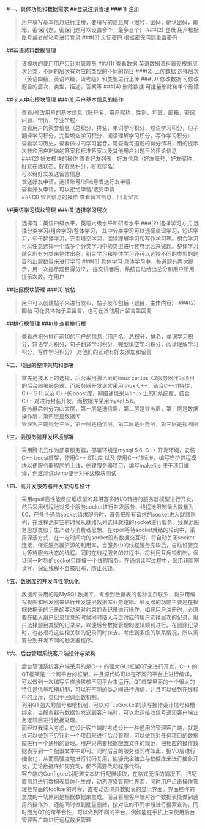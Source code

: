 ﻿#一、具体功能和数据需求
##登录注册管理
###(1) 注册
>用户填写基本信息进行注册，要填写的信息有（账号，密码，确认密码，邮箱，密保问题，密保问题可以设置多个，最多三个）
###(2) 登录
>用户根据账号或者邮箱号进行登录
###(3) 忘记密码
>根据密保问题重置密码

##英语资料数据管理
>该模块的使用用户只针对管理员
###(1) 查看数据
>英语数据资料首先根据层次分类，不同的层次有对应的类型的不同的题目
###(2) 上传数据
>选择层次（英语四级，英语六级，研考级）和类型进行上传
###(3) 修改数据
>可修改题目的层次，类型，描述，答案等
###(4) 删除数据
>可批量删除和单个删除
	
##个人中心模块管理
###(1) 用户基本信息的操作
>查看/修改用户的基本信息（账号名，用户昵称，性别，年龄，邮箱，密保问题，学历，毕业学校）<br />
>查看用户的荣誉信息（总积分，排名，单词学习积分，短语学习积分，句子翻译学习积分，完型填空学习积分，阅读理解学习积分，写作学习积分）<br />
>查看学习历史，查看做过的学习套卷，可查看每道题的得分情况，用的提示次数和用户所做的答案和标准答案以及其他用户对题目的评论信息 <br />
###(2) 好友模块的操作
>查看好友列表，好友信息（好友账号，好友昵称，好友在线状态，好友总积分，好友排名）<br />
>可以给好友发送留言信息 <br />
>发送好友申请，选择账号/邮箱号发送好友申请 <br />
>查看好友申请，可以拒绝申请/接受申请 <br />
###(3) 留言信息的操作
>查看留言信息，回复留言

##英语学习模块管理
###(1) 选择学习层次
>选择有：英语四级水平，英语六级水平和研考水平
###(2) 选择学习方式
>选择分类学习/组合学习/整体学习， 其中分类学习可以选择单词学习，短语学习，句子翻译学习，完型填空学习，阅读理解学习和写作学习等。组合学习可以任意选择一个或多个分类学习中的类型进行套卷组合来做题。整体学习结合所有分类来整体出卷。组合学习和整体学习还可以选择不同的类型的题目的出题数量来进行学习
###(3) 具体学习
>具体学习中，每道题有两次提示，用一次提示题目得分/2， 提交试卷后，系统自动给出总分和用户所用提示次数。在用户
	
##社区模块管理
###(1) 发帖
>用户可以创建帖子来进行发布，帖子发布包括（题目，主体内容）
###(2) 回帖
>可在具体帖子里留言，也可在其他用户留言里回复
	
##排行榜管理
###(1) 查看排行榜
>查看总积分排行前10的用户的信息（用户名，总积分，排名，单词学习积分，短语学习积分，句子翻译学习积分，完型填空学习积分，阅读理解学习积分，写作学习积分） 对他们的互动有好友添加和留言

#二、项目的整体架构和部署
>首先是技术上的选择，后台采用腾讯云的linux centos 7.2服务器作为项目的后台部署服务器，而服务器开发语言采用linux C++，结合C++11特性，C++ STL以及 C++的boost库，网络通信采用linux 上的C系统库，结合C++ 对进行封装开发。而数据库采用mysql 5.6。<br />
>服务器后台分为四大层，第一层是通信层，第二层是业务层，第三层是数据操作层，第四层是数据库<br />
>管理客户端则分三层，第一层是通信层，第二层是业务层，第三层是视图层<br />

#三、云服务器开发环境部署
>采用腾讯云作为部署服务器，部署环境是mysql 5.6, C++ 开发环境，安装C++ boost框架，使用C++ STL库 以及 使用C++11标准，编写守护进程模块以便服务器程序的上线，创建服务器项目，编写makefile 便于项目编译，创建测试demo便于对子级模块测试

#四、高并发服务器开发架构与设计
>采用epoll高性能反应堆模型的非阻塞多路I/O转接的服务器模型进行开发，然后采用线程池对多个服务socket进行并发服务，线程池限制最大数量为60，在多个通信socket请求服务时，首先把所有请求的socket进入就绪队列，在线程池有空的时候从就绪队列选择就绪的socket进行服务。线程池服务思想类似于生产者与消费者思想。在epoll等待socket就绪的轮询中，采用保活方式，在一定时间内的socket没有数据交互时，将自动关闭socket连接，保证服务器资源的利用率。当服务中的线程服务完毕后，自动设置变为等待服务状态的线程。同时在线程服务的过程中，将利用互斥锁机制，保证同一时刻的socket只能被一个线程服务。在通信读写过程中，采用非阻塞读写，保证线程不会被阻塞，防止死锁。

#五、数据库的开发与性能优化
>数据库采用的是MySQL数据库，考虑到数据表的各种复杂联系，将采用编写视图和触发器来进行开发底层数据库业务逻辑。触发器的功能主要是在根据数据表的记录的变动来对约束的表记录进行操作，如在用户注册时，必须要在插入用户记录信息的时候同时插入与之对应的用户选择层次的记录，用户选择题目类型的记录来，以便后台数据管理的逻辑顺利进行。在删除记录时，也必须将这些相关联的记录同时抹去。考虑到多级的联系情况，所以需要分别开发不同的触发器程序。

#六、后台管理系统客户端设计与架构
>后台管理系统客户端采用的是C++ 的强大GUI框架QT来进行开发，C++ 的QT框架是一个跨平台的框架，并且源代码可以在不同的平台上进行编译，可以做到一次编写后直接移植不同平台来运行。QT框架里面的一个很大的特性是信号和槽机制，可以在不同的类之间进行通信，并且可以做到在线程中的互斥，类似于回调函数机制。<br />
>利用QT强大的信号和槽机制，可以对TcpSocket的读写操作设计信号和槽绑定，当服务器有数据包发送到客户端时，可以发送接收信号通知客户端业务逻辑层进行数据处理。<br />
>而经过我深入考虑，在设计客户端时考虑设计一种通用的管理客户端，就是说可以做到不只针对一个项目来进行后台管理，可以做到对任何项目的数据库进行一个通用的管理。用户只需要根据配置文件的规范，把相应的操作数据表写到一个配置文本中即可。同时后台的服务器同样如此，把VO层进行抽象化，从而高强度地进行代码复用，能够完全独立与数据库来进行抽象开发，无论数据库如何变动，都不需要改动程序代码。<br />
>客户端的Configure对配置文本进行配置读取，在格式无误的情况下，把配置信息进行数据表具体化生成，动态渲染管理栏界面，同时用户点击操作管理栏界面的toolbar的时候，直接动态渲染数据表的显示界面。界面控件的生成的一切原则是根据数据来生成。而且管理客户端对各个数据表能做到通用的操作外，还能同时做到批量删除，按对应的不同字段进行搜索查询。同时因为QT的跨平台性，可以做到不同的平台，例如能在手机上来使用后台管理客户端进行远程数据管理<br />
